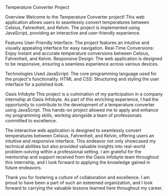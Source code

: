 Temperature Converter Project

Overview
Welcome to the Temperature Converter project! This web application allows users to seamlessly convert temperatures between Celsius, Fahrenheit, and Kelvin. The project is implemented using JavaScript, providing an interactive and user-friendly experience.

Features
User-Friendly Interface: The project features an intuitive and visually appealing interface for easy navigation.
Real-Time Conversions: Enjoy instant and accurate temperature conversions between Celsius, Fahrenheit, and Kelvin.
Responsive Design: The web application is designed to be responsive, ensuring a seamless experience across various devices.

Technologies Used
JavaScript: The core programming language used for the project's functionality.
HTML and CSS: Structuring and styling the user interface for a polished look.

Oasis Infobyte
This project is a culmination of my participation in a company internship at Oasis Infobyte. As part of this enriching experience, I had the opportunity to contribute to the development of a temperature converter using JavaScript. This hands-on project allowed me to apply and enhance my programming skills, working alongside a team of professionals committed to excellence.

The interactive web application is designed to seamlessly convert temperatures between Celsius, Fahrenheit, and Kelvin, offering users an intuitive and responsive interface. This endeavor not only showcased my technical abilities but also provided valuable insights into real-world problem-solving within a professional setting. I am grateful for the mentorship and support received from the Oasis Infobyte team throughout this internship, and I look forward to applying the knowledge gained in future endeavors.

Thank you for fostering a culture of collaboration and excellence. I am proud to have been a part of such an esteemed organization, and I look forward to carrying the valuable lessons learned here throughout my career.
